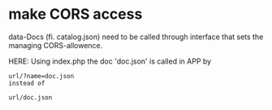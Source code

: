 # make CORS access
data-Docs (fi. catalog.json) need to be called through interface that sets the <headers> managing CORS-allowence.

HERE: Using index.php the doc 'doc.json' is called in APP by 

````
url/?name=doc.json
instead of

url/doc.json 
    
````

